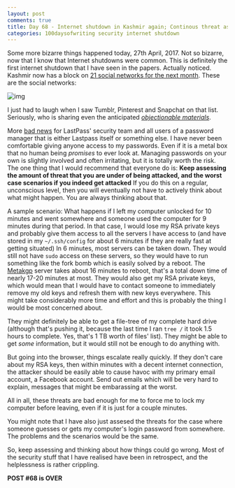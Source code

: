 ```yaml
---
layout: post
comments: true
title: Day 68 - Internet shutdown in Kashmir again; Continous threat assessment
categories: 100daysofwriting security internet shutdown
---
```


Some more bizarre things happened today, 27th April, 2017. Not so bizarre, now
that I know that Internet shutdowns were common. This is definitely the first
internet shutdown that I have seen in the papers. Actually noticed. Kashmir now
has a block on [21 social networks for the next
month](https://www.nytimes.com/2017/04/26/world/asia/kashmir-shuts-down-social-networks-for-a-month.html).
These are the social networks:

![img](/blog/public/img/day-68-1.jpg)

I just had to laugh when I saw Tumblr, Pinterest and Snapchat on that list.
Seriously, who is sharing even the anticipated [_objectionable
materials_](/blog/public/img/day-68-2.jpg).

More [bad
news](https://nakedsecurity.sophos.com/2017/04/26/more-lastpass-flaws-researcher-pokes-holes-in-2fa/)
for LastPass' security team and all users of a password manager that is either
Lastpass itself or something else. I have never been comfortable giving anyone
access to my passwords. Even if it is a metal box that no human being _promises_
to ever look at. Managing passwords on your own is slightly involved and often
irritating, but it is totally worth the risk. The one thing that I would
recommend that everyone do is: **Keep assessing the amount of threat that you
are under of being attacked, and the worst case scenarios if you indeed get
attacked** If you do this on a regular, unconscious level, then you will
eventually not have to actively think about what might happen. You are always
thinking about that.

A sample scenario: What happens if I left my computer unlocked for 10 minutes
and went somewhere and someone used the computer for 9 minutes during that
period. In that case, I would lose my RSA private keys and probably give them
access to all the servers I have access to (and have stored in my
`~/.ssh/config` for about 6 minutes if they are really fast at getting situated)
In 6 minutes, most servers can be taken down. They would still not have `sudo`
access on these servers, so they would have to run something like the fork bomb
which is easily solved by a reboot. The
[Metakgp](https://wiki.metakgp.org/w/Main_Page) server takes about 16 minutes to
reboot, that's a total down time of nearly 17-20 minutes at most. They would
also get my RSA private keys, which would mean that I would have to contact
someone to immediately remove my old keys and refresh them with new keys
everywhere. This might take considerably more time and effort and this is
probably the thing I would be most concerned about.

They might definitely be able to get a file-tree of my complete hard drive
(although that's pushing it, because the last time I ran `tree /` it took 1.5
hours to complete. Yes, that's 1 TB worth of files' list). They might be able to
get _some_ information, but it would still not be enough to do anything with.

But going into the browser, things escalate really quickly. If they don't care
about my RSA keys, then within minutes with a decent internet connection, the
attacker should be easily able to cause havoc with my primary email account,
a Facebook account. Send out emails which will be very hard to explain, messages
that might be embarassing at the worst.

All in all, these threats are bad enough for me to force me to lock my computer
before leaving, even if it is just for a couple minutes.

You might note that I have also just assesed the threats for the case where
someone guesses or gets my computer's login password from somewhere. The
problems and the scenarios would be the same.

So, keep assessing and thinking about how things could go wrong. Most of the
security stuff that I have realised have been in retrospect, and the
helplessness is rather crippling.

**POST #68 is OVER**

